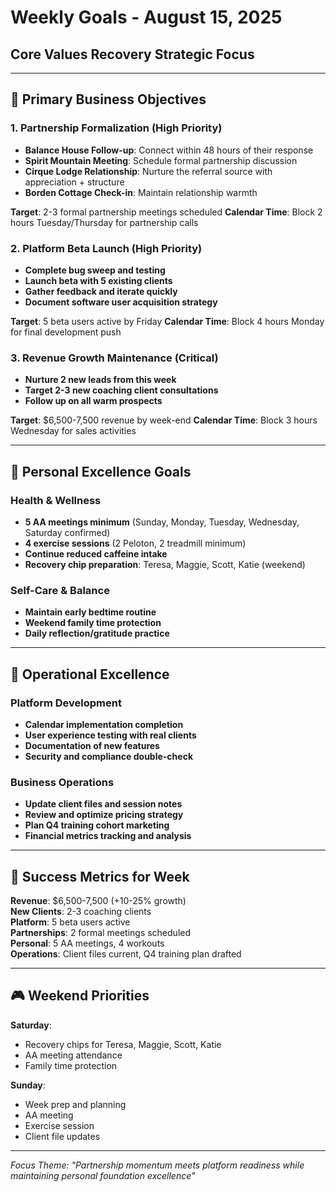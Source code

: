 # Weekly Goals - August 15, 2025
## Core Values Recovery Strategic Focus

---

## 🎯 Primary Business Objectives

### 1. Partnership Formalization (High Priority)
- **Balance House Follow-up**: Connect within 48 hours of their response
- **Spirit Mountain Meeting**: Schedule formal partnership discussion
- **Cirque Lodge Relationship**: Nurture the referral source with appreciation + structure
- **Borden Cottage Check-in**: Maintain relationship warmth

**Target**: 2-3 formal partnership meetings scheduled
**Calendar Time**: Block 2 hours Tuesday/Thursday for partnership calls

### 2. Platform Beta Launch (High Priority)
- **Complete bug sweep and testing**
- **Launch beta with 5 existing clients**
- **Gather feedback and iterate quickly**
- **Document software user acquisition strategy**

**Target**: 5 beta users active by Friday
**Calendar Time**: Block 4 hours Monday for final development push

### 3. Revenue Growth Maintenance (Critical)
- **Nurture 2 new leads from this week**
- **Target 2-3 new coaching client consultations**
- **Follow up on all warm prospects**

**Target**: $6,500-7,500 revenue by week-end
**Calendar Time**: Block 3 hours Wednesday for sales activities

---

## 💪 Personal Excellence Goals

### Health & Wellness
- **5 AA meetings minimum** (Sunday, Monday, Tuesday, Wednesday, Saturday confirmed)
- **4 exercise sessions** (2 Peloton, 2 treadmill minimum)
- **Continue reduced caffeine intake**
- **Recovery chip preparation**: Teresa, Maggie, Scott, Katie (weekend)

### Self-Care & Balance
- **Maintain early bedtime routine**
- **Weekend family time protection**
- **Daily reflection/gratitude practice**

---

## 🔧 Operational Excellence

### Platform Development
- **Calendar implementation completion**
- **User experience testing with real clients**  
- **Documentation of new features**
- **Security and compliance double-check**

### Business Operations
- **Update client files and session notes**
- **Review and optimize pricing strategy**
- **Plan Q4 training cohort marketing**
- **Financial metrics tracking and analysis**

---

## 📅 Success Metrics for Week

**Revenue**: $6,500-7,500 (+10-25% growth)  
**New Clients**: 2-3 coaching clients  
**Platform**: 5 beta users active  
**Partnerships**: 2 formal meetings scheduled  
**Personal**: 5 AA meetings, 4 workouts  
**Operations**: Client files current, Q4 training plan drafted  

---

## 🎮 Weekend Priorities

**Saturday**:
- Recovery chips for Teresa, Maggie, Scott, Katie
- AA meeting attendance
- Family time protection

**Sunday**: 
- Week prep and planning
- AA meeting
- Exercise session
- Client file updates

---

*Focus Theme: "Partnership momentum meets platform readiness while maintaining personal foundation excellence"*